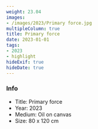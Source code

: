 ```yaml
---
weight: 23.04
images:
- /images/2023/Primary force.jpg
multipleColumn: true
title: Primary force
date: 2023-01-01
tags:
- 2023
- highlight
hideExif: true
hideDate: true
---
```


### Info

- Title: Primary force
- Year: 2023
- Medium: Oil on canvas
- Size: 80 x 120 cm

